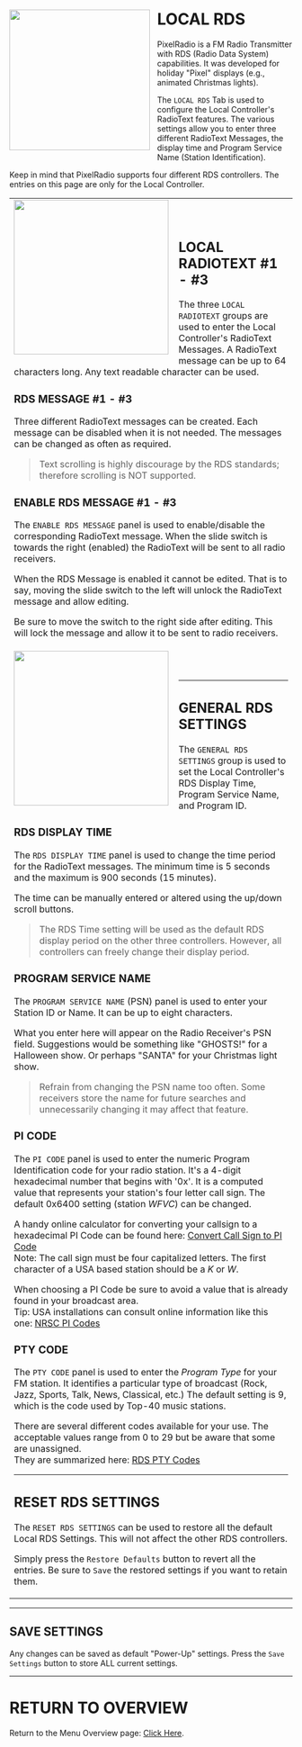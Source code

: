 # <img style="padding-right: 10px; padding-bottom: 5px;" align="left" src="../Images/RadioLogo300.gif" width="250">

# LOCAL RDS

PixelRadio is a FM Radio Transmitter with RDS (Radio Data System) capabilities.
It was developed for holiday "Pixel" displays (e.g., animated Christmas lights).

The `LOCAL RDS` Tab is used to configure the Local Controller's RadioText features.
The various settings allow you to enter three different RadioText Messages, the display time and Program Service Name (Station Identification).

Keep in mind that PixelRadio supports four different RDS controllers. The entries on this page are only for the
Local Controller.

<table>
<tr>
<td>

<img style="padding-right: 15px; padding-bottom: 5px;" align="left" src="../Images/localRdsTab1_400.png" width="275">

&nbsp;&nbsp;&nbsp;

## LOCAL RADIOTEXT #1 - #3

The three `LOCAL RADIOTEXT` groups are used to enter the Local Controller's RadioText Messages.
A RadioText message can be up to 64 characters long.
Any text readable character can be used.

### RDS MESSAGE #1 - #3
Three different RadioText messages can be created.
Each message can be disabled when it is not needed.
The messages can be changed as often as required.

>Text scrolling is highly discourage by the RDS standards; therefore scrolling is NOT supported.

### ENABLE RDS MESSAGE #1 - #3

The `ENABLE RDS MESSAGE` panel is used to enable/disable the corresponding RadioText message.
When the slide switch is towards the right (enabled) the RadioText will be sent to all radio receivers.

When the RDS Message is enabled it cannot be edited.
That is to say, moving the slide switch to the left will unlock the RadioText message and allow editing.

Be sure to move the switch to the right side after editing.
This will lock the message and allow it to be sent to radio receivers.
</td>
<tr>
<td>
<img style="padding-right: 15px; padding-bottom: 5px;" align="left" src="../Images/localRdsTab2_400.png" width="275">

&nbsp;&nbsp;&nbsp;

---

## GENERAL RDS SETTINGS

The `GENERAL RDS SETTINGS` group is used to set the Local Controller's RDS Display Time, Program Service Name, and Program ID.


### RDS DISPLAY TIME

The `RDS DISPLAY TIME` panel is used to change the time period for the RadioText messages.
The minimum time is 5 seconds and the maximum is 900 seconds (15 minutes).

The time can be manually entered or altered using the up/down scroll buttons.

>The RDS Time setting will be used as the default RDS display period on the other three controllers.
>However, all controllers can freely change their display period.

### PROGRAM SERVICE NAME

The `PROGRAM SERVICE NAME` (PSN) panel is used to enter your Station ID or Name.
It can be up to eight characters.

What you enter here will appear on the Radio Receiver's PSN field.
Suggestions would be something like "GHOSTS!" for a Halloween show.
Or perhaps "SANTA" for your Christmas light show.

>Refrain from changing the PSN name too often.
>Some receivers store the name for future searches and unnecessarily changing it may affect that feature.

### PI CODE

The `PI CODE` panel is used to enter the numeric Program Identification code for your radio station.
It's a 4-digit hexadecimal number that begins with '0x'.
It is a computed value that represents your station's four letter call sign.
The default 0x6400 setting (station *WFVC*) can be changed.

A handy online calculator for converting your callsign to a hexadecimal PI Code can be found here:
<a href="https://www.caseymediallc.com/rdsreverse.html" target="_blank">Convert Call Sign to PI Code</a>\
Note: The call sign must be four capitalized letters. The first character of a USA based station should be a *K* or *W*.

When choosing a PI Code be sure to avoid a value that is already found in your broadcast area.\
Tip: USA installations can consult online information like this one:
<a href="https://picodes.nrscstandards.org/fs_pi_codes_allocated.html" target="_blank">NRSC PI Codes</a>

### PTY CODE

The `PTY CODE` panel is used to enter the _Program Type_ for your FM station.
It identifies a particular type of broadcast (Rock, Jazz, Sports, Talk, News, Classical, etc.)
The default setting is 9, which is the code used by Top-40 music stations.

There are several different codes available for your use.
The acceptable values range from 0 to 29 but be aware that some are unassigned.\
They are summarized here:
<a href="https://www.fmsystems-inc.com/rbds-rds-pty-codes-program-types" target="_blank">RDS PTY Codes</a>

---

## RESET RDS SETTINGS

The `RESET RDS SETTINGS` can be used to restore all the default Local RDS Settings.
This will not affect the other RDS controllers.

Simply press the `Restore Defaults` button to revert all the entries.
Be sure to `Save` the restored settings if you want to retain them.

</td>
</tr>
</table>

---

## SAVE SETTINGS

Any changes can be saved as default "Power-Up" settings.
Press the ``Save Settings`` button to store ALL current settings.

---

# RETURN TO OVERVIEW

<span>Return to the Menu Overview page: [Click Here](./Overview.md).</span>

